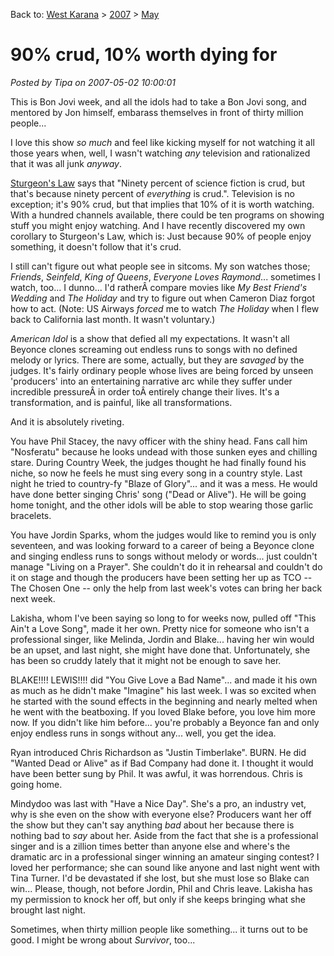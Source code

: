 Back to: [West Karana](/posts/westkarana.md) > [2007](/posts/2007/westkarana.md) > [May](./westkarana.md)
# 90% crud, 10% worth dying for

*Posted by Tipa on 2007-05-02 10:00:01*

This is Bon Jovi week, and all the idols had to take a Bon Jovi song, and mentored by Jon himself, embarass themselves in front of thirty million people...

I love this show *so much* and feel like kicking myself for not watching it all those years when, well, I wasn't watching *any* television and rationalized that it was all junk *anyway*.

[Sturgeon's Law](http://en.wikipedia.org/wiki/Sturgeon's_law) says that "Ninety percent of science fiction is crud, but that's because ninety percent of *everything* is crud.". Television is no exception; it's 90% crud, but that implies that 10% of it is worth watching. With a hundred channels available, there could be ten programs on showing stuff you might enjoy watching. And I have recently discovered my own corollary to Sturgeon's Law, which is: Just because 90% of people enjoy something, it doesn't follow that it's crud.

I still can't figure out what people see in sitcoms. My son watches those; *Friends*, *Seinfeld*, *King of Queens*, *Everyone Loves Raymond*... sometimes I watch, too... I dunno... I'd ratherÂ compare movies like *My Best Friend's Wedding* and *The Holiday* and try to figure out when Cameron Diaz forgot how to act. (Note: US Airways *forced* me to watch *The Holiday* when I flew back to California last month. It wasn't voluntary.)

*American Idol* is a show that defied all my expectations. It wasn't all Beyonce clones screaming out endless runs to songs with no defined melody or lyrics. There are some, actually, but they are *savaged* by the judges. It's fairly ordinary people whose lives are being forced by unseen 'producers' into an entertaining narrative arc while they suffer under incredible pressureÂ in order toÂ entirely change their lives. It's a transformation, and is painful, like all transformations.

And it is absolutely riveting.

You have Phil Stacey, the navy officer with the shiny head. Fans call him "Nosferatu" because he looks undead with those sunken eyes and chilling stare. During Country Week, the judges thought he had finally found his niche, so now he feels he must sing every song in a country style. Last night he tried to country-fy "Blaze of Glory"... and it was a mess. He would have done better singing Chris' song ("Dead or Alive"). He will be going home tonight, and the other idols will be able to stop wearing those garlic bracelets.

You have Jordin Sparks, whom the judges would like to remind you is only seventeen, and was looking forward to a career of being a Beyonce clone and singing endless runs to songs without melody or words... just couldn't manage "Living on a Prayer". She couldn't do it in rehearsal and couldn't do it on stage and though the producers have been setting her up as TCO -- The Chosen One -- only the help from last week's votes can bring her back next week.

Lakisha, whom I've been saying so long to for weeks now, pulled off "This Ain't a Love Song", made it her own. Pretty nice for someone who isn't a professional singer, like Melinda, Jordin and Blake... having her win would be an upset, and last night, she might have done that. Unfortunately, she has been so cruddy lately that it might not be enough to save her.

BLAKE!!!! LEWIS!!!! did "You Give Love a Bad Name"... and made it his own as much as he didn't make "Imagine" his last week. I was so excited when he started with the sound effects in the beginning and nearly melted when he went with the beatboxing. If you loved Blake before, you love him more now. If you didn't like him before... you're probably a Beyonce fan and only enjoy endless runs in songs without any... well, you get the idea.

Ryan introduced Chris Richardson as "Justin Timberlake". BURN. He did "Wanted Dead or Alive" as if Bad Company had done it. I thought it would have been better sung by Phil. It was awful, it was horrendous. Chris is going home.

Mindydoo was last with "Have a Nice Day". She's a pro, an industry vet, why is she even on the show with everyone else? Producers want her off the show but they can't say anything *bad* about her because there is nothing bad to *say* about her. Aside from the fact that she is a professional singer and is a zillion times better than anyone else and where's the dramatic arc in a professional singer winning an amateur singing contest? I loved her performance; she can sound like anyone and last night went with Tina Turner. I'd be devastated if she lost, but she must lose so Blake can win... Please, though, not before Jordin, Phil and Chris leave. Lakisha has my permission to knock her off, but only if she keeps bringing what she brought last night.

Sometimes, when thirty million people like something... it turns out to be good. I might be wrong about *Survivor*, too...
